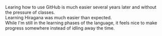 Learing how to use GitHub is much easier several years later and without the pressure of classes. 
<br> Learning Hiragana was much easier than expected.
<br> While I'm still in the learning phases of the language, it feels nice to make progress somewhere instead of idling away the time.
